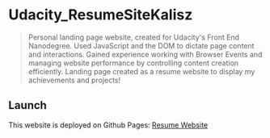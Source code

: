 # Udacity_ResumeSiteKalisz

> Personal landing page website, created for Udacity's Front End Nanodegree. Used JavaScript and the DOM to dictate page content and interactions. Gained experience working with Browser Events and managing website performance by controlling content creation efficiently. Landing page created as a resume website to display my achievements and projects!

## Launch
This website is deployed on Github Pages: [Resume Website](https://udacityfendkalisz.github.io/Udacity_ResumeSiteKalisz)
